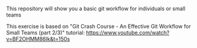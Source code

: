This repository will show you a basic git workflow for individuals or small teams

This exercise is based on "Git Crash Course - An Effective Git Workflow for Small Teams (part 2/3)" tutorial:
https://www.youtube.com/watch?v=BF2OHMM86Ik&t=150s
